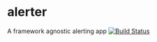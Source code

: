 # alerter

A framework agnostic alerting app [![Build Status](https://travis-ci.org/pete001/alerter.svg?branch=clean)](https://travis-ci.org/pete001/alerter)


